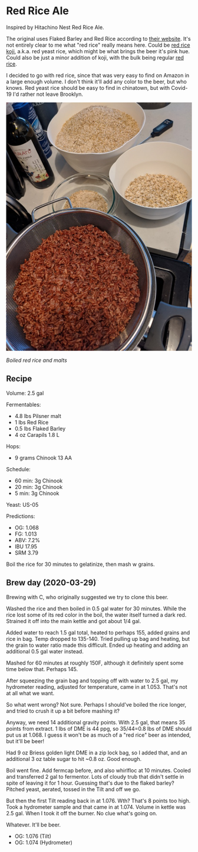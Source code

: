 
# Red Rice Ale

Inspired by Hitachino Nest Red Rice Ale.

The original uses Flaked Barley and Red Rice according to [their
website](https://hitachino.cc/en/beer/). It's not entirely clear to me
what "red rice" really means here. Could be [red rice
koji](https://en.wikipedia.org/wiki/Red_yeast_rice), a.k.a. red yeast
rice, which might be what brings the beer it's pink hue. Could also be
just a minor addition of koji, with the bulk being regular [red
rice](https://en.wikipedia.org/wiki/Red_rice).

I decided to go with red rice, since that was very easy to find on
Amazon in a large enough volume. I don't think it'll add any color to
the beer, but who knows. Red yeast rice should be easy to find in
chinatown, but with Covid-19 I'd rather not leave Brooklyn.

![Fermentables](fermentables_2020-03-29.jpg)

*Boiled red rice and malts*

## Recipe

Volume: 2.5 gal

Fermentables:
 - 4.8 lbs Pilsner malt
 - 1 lbs Red Rice
 - 0.5 lbs Flaked Barley
 - 4 oz Carapils 1.8 L

Hops:
 - 9 grams Chinook 13 AA

Schedule:
 - 60 min: 3g Chinook
 - 20 min: 3g Chinook
 - 5 min: 3g Chinook

Yeast: US-05

Predictions:
 - OG: 1.068
 - FG: 1.013
 - ABV: 7.2%
 - IBU 17.95
 - SRM 3.79

Boil the rice for 30 minutes to gelatinize, then mash w grains.

## Brew day (2020-03-29)

Brewing with C, who originally suggested we try to clone this beer.

Washed the rice and then boiled in 0.5 gal water for 30 minutes. While
the rice lost some of its red color in the boil, the water itself
turned a dark red. Strained it off into the main kettle and got about
1/4 gal.

Added water to reach 1.5 gal total, heated to perhaps 155, added
grains and rice in bag. Temp dropped to 135-140. Tried pulling up bag
and heating, but the grain to water ratio made this difficult. Ended
up heating and adding an additional 0.5 gal water instead.

Mashed for 60 minutes at roughly 150F, although it definitely spent
some time below that. Perhaps 145.

After squeezing the grain bag and topping off with water to 2.5 gal,
my hydrometer reading, adjusted for temperature, came in at
1.053. That's not at all what we want.

So what went wrong? Not sure. Perhaps I should've boiled the rice
longer, and tried to crush it up a bit before mashing it?

Anyway, we need 14 additional gravity points. With 2.5 gal, that means
35 points from extract. 1 lbs of DME is 44 ppg, so 35/44=0.8 lbs of
DME should put us at 1.068. I guess it won't be as much of a "red
rice" beer as intended, but it'll be beer!

Had 9 oz Briess golden light DME in a zip lock bag, so I added that,
and an additional 3 oz table sugar to hit ~0.8 oz. Good enough.

Boil went fine. Add fermcap before, and also whirlfloc at 10
minutes. Cooled and transferred 2 gal to fermentor. Lots of cloudy
trub that didn't settle in spite of leaving it for 1 hour. Guessing
that's due to the flaked barley? Pitched yeast, aerated, tossed in the
Tilt and off we go.

But then the first Tilt reading back in at 1.076. Wth? That's 8 points
too high. Took a hydrometer sample and that came in at 1.074. Volume
in kettle was 2.5 gal. When I took it off the burner. No clue what's
going on.

Whatever. It'll be beer.

 - OG: 1.076 (Tilt)
 - OG: 1.074 (Hydrometer)
